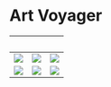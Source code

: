 # Art Voyager

&nbsp; | &nbsp; | &nbsp;
-------|--------|-------
[![][StarWar]][StarWar_code] | [![][SpiderMan]][SpiderMan_code] | [![][Totoro]][Totoro_code] 
[![][diagonal]][diagonal_code] | [![][Mosaic]][Mosaic_code] | [![][CurveOrNot]][CurveOrNot_code]

<!-- 
[![][StarDust]][StarDust_code] | [![][StarCloud]][StarCloud_code] | [![][SpaceDislocation]][SpaceDislocation_code]
-->

[StarDust]:https://cdn.jsdelivr.net/gh/innofang/art-voyager/sketch/StarDust/StarDust.gif
[StarDust_code]:./sketch/StarDust/StarDust.pde
[StarCloud]:https://cdn.jsdelivr.net/gh/innofang/art-voyager/sketch/StarCloud/StarCloud.gif
[StarCloud_code]:./sketch/StarCloud/StarCloud.pde
[SpaceDislocation]:https://cdn.jsdelivr.net/gh/innofang/art-voyager/sketch/SpaceDislocation/SpaceDislocation.gif
[SpaceDislocation_code]:./sketch/SpaceDislocation/SpaceDislocation.pde
[StarWar]:https://cdn.jsdelivr.net/gh/innofang/art-voyager/sketch/StarWar/demo.jpg
[StarWar_code]:./sketch/StarWar/StarWar.pde
[SpiderMan]:https://cdn.jsdelivr.net/gh/innofang/art-voyager/sketch/SpiderMan/demo.jpg
[SpiderMan_code]:./sketch/SpiderMan/SpiderMan.pde
[Totoro]:https://cdn.jsdelivr.net/gh/innofang/art-voyager/sketch/Totoro/demo.jpg
[Totoro_code]:./sketch/Totoro/Totoro.pde
[diagonal]:https://cdn.jsdelivr.net/gh/innofang/art-voyager/sketch/diagonal/demo.jpg
[diagonal_code]:./sketch/diagonal/diagonal.pde
[Mosaic]:https://cdn.jsdelivr.net/gh/innofang/art-voyager/sketch/Mosaic/demo.jpg
[Mosaic_code]:./sketch/Mosaic/Mosaic.pde
[CurveOrNot]:https://cdn.jsdelivr.net/gh/innofang/art-voyager/sketch/CurveOrNot/demo.jpg
[CurveOrNot_code]:./sketch/CurveOrNot/CurveOrNot.pde
